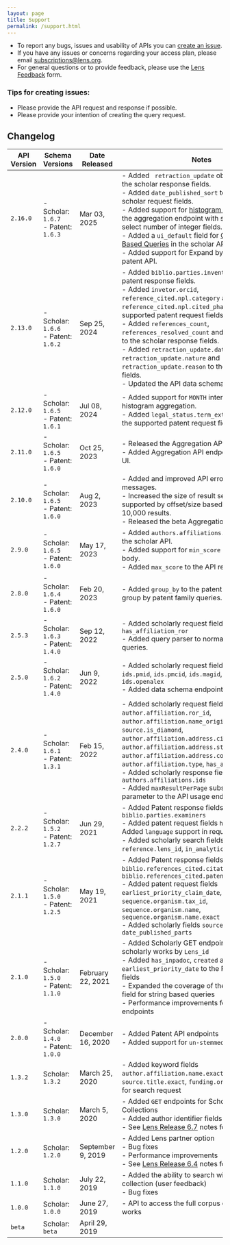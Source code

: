 ```yaml
---
layout: page
title: Support
permalink: /support.html
---
```


- To report any bugs, issues and usability of APIs you can [create an issue].
- If you have any issues or concerns regarding your access plan, please email [subscriptions@lens.org](mailto:subscriptions@lens.org).
- For general questions or to provide feedback, please use the [Lens Feedback] form.

### Tips for creating issues:
- Please provide the API request and response if possible.
- Please provide your intention of creating the query request.

## Changelog

API Version | Schema Versions | Date Released | Notes
------- | ------| ------| -------
`2.16.0` | - Scholar: `1.6.7` <br/> - Patent: `1.6.3` | Mar 03, 2025 | - Added ` retraction_update` object and fields to the scholar response fields. <br/> - Added `date_published_sort` to the supported scholar request fields. <br/> - Added support for <a href="https://docs.api.lens.org/aggregations.html#histogram">histogram aggregations</a> to the aggregation endpoint with support for a select number of integer fields. <br/> - Added a `ui_default` field for <a href="https://docs.api.lens.org/request-scholar.html#query-string-based-query">Query String Based Queries</a> in the scholar API. <br/> - Added support for Expand by Family to the patent API.
`2.13.0` | - Scholar: `1.6.6` <br/> - Patent: `1.6.2` | Sep 25, 2024 | - Added `biblio.parties.inventors.orcid` to the patent response fields. <br/> - Added `invetor.orcid`, `reference_cited.npl.category` and `reference_cited.npl.cited_phase` to the supported patent request fields. <br/> - Added `references_count`, `references_resolved_count` and `references.text` to the scholar response fields. <br/> - Added `retraction_update.date`, `retraction_update.nature` and `retraction_update.reason` to the scholar request fields. <br/> - Updated the API data schema endpoints.
`2.12.0` | - Scholar: `1.6.5` <br/> - Patent: `1.6.1` | Jul 08, 2024 | - Added support for `MONTH` interval in the date histogram aggregation. <br/> - Added `legal_status.term_extension_days` to the supported patent request fields.
`2.11.0` | - Scholar: `1.6.5` <br/> - Patent: `1.6.0` | Oct 25, 2023 | - Released the Aggregation API out of beta. <br/> - Added Aggregation API endpoints to Swagger UI. <br/>
`2.10.0` | - Scholar: `1.6.5` <br/> - Patent: `1.6.0` | Aug 2, 2023 | - Added and improved API error and validation messages. <br/> - Increased the size of result sets that are supported by offset/size based pagination to 10,000 results. <br/> - Released the beta Aggregation API.
`2.9.0` | - Scholar: `1.6.5` <br/> - Patent: `1.6.0` | May 17, 2023 | - Added `authors.affiliations.name_original` to the scholar API. <br/> - Added  support for `min_score` in the request body. <br/> - Added `max_score` to the API response.
`2.8.0` | - Scholar: `1.6.4` <br/> - Patent: `1.6.0` | Feb 20, 2023 | - Added `group_by` to the patent API to support group by patent family queries.  
`2.5.3` | - Scholar: `1.6.3` <br/> - Patent: `1.4.0` | Sep 12, 2022 | - Added scholarly request fields: `has_affiliation_ror` <br/> - Added query parser to normalise string based queries.
`2.5.0` | - Scholar: `1.6.2` <br/> - Patent: `1.4.0` | Jun 9, 2022 | - Added scholarly request fields: `ids.doi`, `ids.pmid`, `ids.pmcid`, `ids.magid`, `ids.coreid` and `ids.openalex`  <br/> - Added data schema endpoints.
`2.4.0` | - Scholar: `1.6.1` <br/> - Patent: `1.3.1` | Feb 15, 2022 | - Added scholarly request fields: `author.affiliation.ror_id`, `author.affiliation.name_original`, `source.is_diamond`, `author.affiliation.address.city`, `author.affiliation.address.state_code`, `author.affiliation.address.country_code`, `author.affiliation.type`, `has_affiliation_ror`  <br/> - Added scholarly response field: `authors.affiliations.ids` <br/> - Added `maxResultPerPage` subscription plan parameter to the API usage endpoints
`2.2.2` | - Scholar: `1.5.2` <br/> - Patent: `1.2.7` | Jun 29, 2021 | - Added Patent response fields `biblio.parties.examiners` <br/> - Added patent request fields `has_examiner` - Added `language` support in request <br/> - Added scholarly search fields `reference.lens_id`, `in_analytics_set`
`2.1.1` | - Scholar: `1.5.0` <br/> - Patent: `1.2.5` | May 19, 2021 | - Added Patent response fields `biblio.references_cited.citations.cited_phase`, `biblio.references_cited.patent_count` <br/> - Added patent request fields `earliest_priority_claim_date`, `sequence.organism.tax_id`, `sequence.organism.name`, `sequence.organism.name.exact` <br/> - Added scholarly fields `source.issn.type`, `date_published_parts`
`2.1.0` | - Scholar: `1.5.0` <br/> - Patent: `1.1.0` | February 22, 2021 | - Added Scholarly GET endpoint for retrieving scholarly works by `Lens_id`<br/> - Added `has_inpadoc`, `created` and `earliest_priority_date` to the Patent request fields <br/> - Expanded the coverage of the default search field for string based queries <br/> - Performance improvements for Scholarly endpoints |
`2.0.0` | - Scholar: `1.4.0` <br/> - Patent: `1.0.0` | December 16, 2020 | - Added Patent API endpoints <br/> - Added support for `un-stemmed` search |
`1.3.2` | Scholar: `1.3.2` | March 25, 2020 | - Added keyword fields `author.affiliation.name.exact`, `source.title.exact`, `funding.organisation.exact` for search request |
`1.3.0` | Scholar: `1.3.0`| March 5, 2020 | - Added `GET` endpoints for Scholarly Search and Collections <br/> - Added author identifier fields (MAG, ORCID) <br/> - See [Lens Release 6.7](https://about.lens.org/news/release-6-7/) notes for details|
`1.2.0` | Scholar: `1.2.0`| September 9, 2019 | - Added Lens partner option <br/> - Bug fixes <br/> - Performance improvements <br/> - See [Lens Release 6.4](https://about.lens.org/news/release-6-4/) notes for details|
`1.1.0` |  Scholar: `1.1.0`| July 22, 2019 | - Added the ability to search within a scholarly collection (user feedback) <br/> - Bug fixes|
`1.0.0` |  Scholar: `1.0.0`| June 27, 2019 | - API to access the full corpus of Scholarly works |
`beta` |  Scholar: `beta`| April 29, 2019 ||

[create an issue]: <https://github.com/cambialens/lens-api-doc/issues>
[Lens Feedback]: <https://www.lens.org/lens/feedback?returnTo=https:/>
